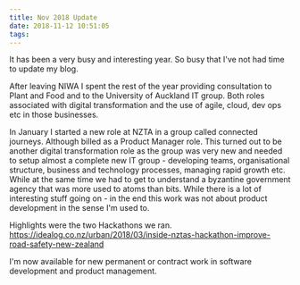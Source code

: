 ```yaml
---
title: Nov 2018 Update
date: 2018-11-12 10:51:05
tags:
---
```

It has been a very busy and interesting year. So busy that I've not had time to update my blog.

After leaving NIWA I spent the rest of the year providing consultation to Plant and Food and to the University of Auckland IT group.  Both roles associated with digital transformation and the use of agile, cloud, dev ops etc in those businesses.

In January I started a new role at NZTA in a group called connected journeys. Although billed as a Product Manager role. This turned out to be another digital transformation role as the group was very new and needed to setup almost a complete new IT group - developing teams, organisational structure, business and technology processes, managing rapid growth etc.  While at the same time we had to get to understand a byzantine government agency that was more used to atoms than bits.
While there is a lot of interesting stuff going on - in the end this work was not about product development in the sense I'm used to.

Highlights were the two Hackathons we ran.
https://idealog.co.nz/urban/2018/03/inside-nztas-hackathon-improve-road-safety-new-zealand

I'm now available for new permanent or contract work in software development and product management.
